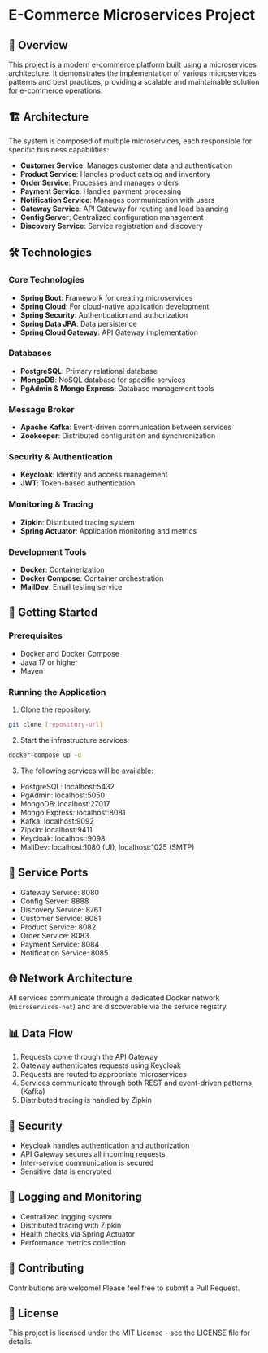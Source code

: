# E-Commerce Microservices Project

## 🌟 Overview
This project is a modern e-commerce platform built using a microservices architecture. It demonstrates the implementation of various microservices patterns and best practices, providing a scalable and maintainable solution for e-commerce operations.

## 🏗️ Architecture
The system is composed of multiple microservices, each responsible for specific business capabilities:

- **Customer Service**: Manages customer data and authentication
- **Product Service**: Handles product catalog and inventory
- **Order Service**: Processes and manages orders
- **Payment Service**: Handles payment processing
- **Notification Service**: Manages communication with users
- **Gateway Service**: API Gateway for routing and load balancing
- **Config Server**: Centralized configuration management
- **Discovery Service**: Service registration and discovery

## 🛠️ Technologies

### Core Technologies
- **Spring Boot**: Framework for creating microservices
- **Spring Cloud**: For cloud-native application development
- **Spring Security**: Authentication and authorization
- **Spring Data JPA**: Data persistence
- **Spring Cloud Gateway**: API Gateway implementation

### Databases
- **PostgreSQL**: Primary relational database
- **MongoDB**: NoSQL database for specific services
- **PgAdmin & Mongo Express**: Database management tools

### Message Broker
- **Apache Kafka**: Event-driven communication between services
- **Zookeeper**: Distributed configuration and synchronization

### Security & Authentication
- **Keycloak**: Identity and access management
- **JWT**: Token-based authentication

### Monitoring & Tracing
- **Zipkin**: Distributed tracing system
- **Spring Actuator**: Application monitoring and metrics

### Development Tools
- **Docker**: Containerization
- **Docker Compose**: Container orchestration
- **MailDev**: Email testing service

## 🚀 Getting Started

### Prerequisites
- Docker and Docker Compose
- Java 17 or higher
- Maven

### Running the Application

1. Clone the repository:
```bash
git clone [repository-url]
```

2. Start the infrastructure services:
```bash
docker-compose up -d
```

3. The following services will be available:
- PostgreSQL: localhost:5432
- PgAdmin: localhost:5050
- MongoDB: localhost:27017
- Mongo Express: localhost:8081
- Kafka: localhost:9092
- Zipkin: localhost:9411
- Keycloak: localhost:9098
- MailDev: localhost:1080 (UI), localhost:1025 (SMTP)

## 🔌 Service Ports
- Gateway Service: 8080
- Config Server: 8888
- Discovery Service: 8761
- Customer Service: 8081
- Product Service: 8082
- Order Service: 8083
- Payment Service: 8084
- Notification Service: 8085

## 🌐 Network Architecture
All services communicate through a dedicated Docker network (`microservices-net`) and are discoverable via the service registry.

## 📊 Data Flow
1. Requests come through the API Gateway
2. Gateway authenticates requests using Keycloak
3. Requests are routed to appropriate microservices
4. Services communicate through both REST and event-driven patterns (Kafka)
5. Distributed tracing is handled by Zipkin

## 🔐 Security
- Keycloak handles authentication and authorization
- API Gateway secures all incoming requests
- Inter-service communication is secured
- Sensitive data is encrypted

## 📝 Logging and Monitoring
- Centralized logging system
- Distributed tracing with Zipkin
- Health checks via Spring Actuator
- Performance metrics collection

## 🤝 Contributing
Contributions are welcome! Please feel free to submit a Pull Request.

## 📄 License
This project is licensed under the MIT License - see the LICENSE file for details. 
